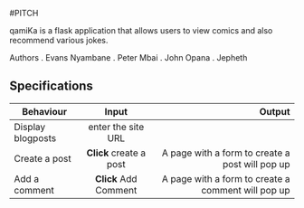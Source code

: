 #PITCH

qamiKa is a flask application that allows users to view comics and also recommend various jokes.


Authors
  . Evans Nyambane
  .  Peter Mbai
  .  John Opana
  .  Jepheth



## Specifications
  | Behaviour | Input | Output |
  | --------------- | :----------:| --------: |
  |Display blogposts |enter the site URL
  |Create a post | **Click** create a post | A page with a form to create a post will pop up |
  |Add a comment | **Click** Add Comment |A page with a form to create a comment will pop up  |
